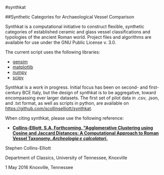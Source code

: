#synthkat

##Synthetic Categories for Archaeological Vessel Comparison

Synthkat is a computational initiative to construct flexible, synthetic categories of established ceramic and glass vessel classifications and typologies of the ancient Roman world. Project files and algorithms are available for use under the GNU Public License v. 3.0.

The current script uses the following libraries:
- [gensim](https://radimrehurek.com/gensim/)
- [matplotlib](http://matplotlib.org/)
- [numpy](http://www.numpy.org)
- [scipy](https://www.scipy.org)

Synthkat is a work in progress. Initial focus has been on second- and first-century BCE Italy, but the design of synthkat is to be aggregative, toward encompassing ever larger datasets. The first set of pilot data in .csv, .json, and .txt format, as well as scripts in python, are available on https://github.com/scollinselliott/synthkat.

When citing synthkat, please use the following reference: 
- [**Collins-Elliott, S.A. Forthcoming. "Agglomerative Clustering using Cosine and Jaccard Distances: A Computational Approach to Roman Vessel Taxonomy. _Archeologia e calcolatori_.**](http://soi.cnr.it/archcalc/)

Stephen Collins-Elliott

Department of Classics, University of Tennessee, Knoxville

1 May 2016
Knoxville, Tennessee
